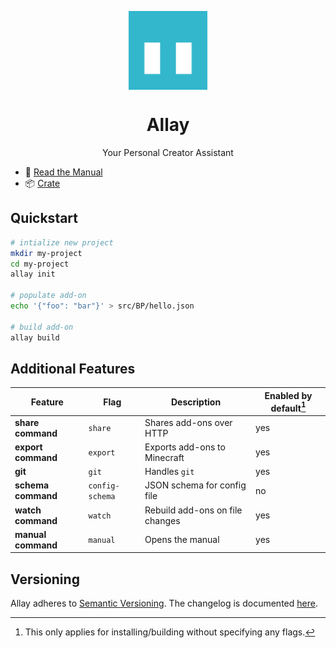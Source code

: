 <p align="center">
  <img
    src="https://raw.githubusercontent.com/allay-mc/assets/main/logo-1080x.png"
    width="25%"
    align="center"
    alt="Animated Allay"
  />
  <h1 align="center">Allay</h1>
  <p align="center">
    Your Personal Creator Assistant
  </p>
</p>

- 📖 [Read the Manual](https://allay-mc.github.io/allay/)
- 📦 [Crate](https://crates.io/crates/allay)


## Quickstart

```bash
# intialize new project
mkdir my-project
cd my-project
allay init

# populate add-on
echo '{"foo": "bar"}' > src/BP/hello.json

# build add-on
allay build
```


## Additional Features

Feature             | Flag             | Description                     | Enabled by default[^1]
--------------------|------------------|---------------------------------|-----------------------
**share command**   | `share`          | Shares add-ons over HTTP        | yes
**export command**  | `export`         | Exports add-ons to Minecraft    | yes
**git**             | `git`            | Handles `git`                   | yes
**schema command**  | `config-schema`  | JSON schema for config file     | no
**watch command**   | `watch`          | Rebuild add-ons on file changes | yes
**manual command**  | `manual`         | Opens the manual                | yes

[^1]: This only applies for installing/building without specifying any flags.


## Versioning

Allay adheres to [Semantic Versioning](https://semver.org/). The changelog is
documented [here](./CHANGELOG.md).

